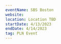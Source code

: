 ```yaml
---
eventName: SBS Boston
website: 
location: Location TBD
startDate: 4/13/2023
endDate: 4/14/2023
tag: PLN Event
---
```

